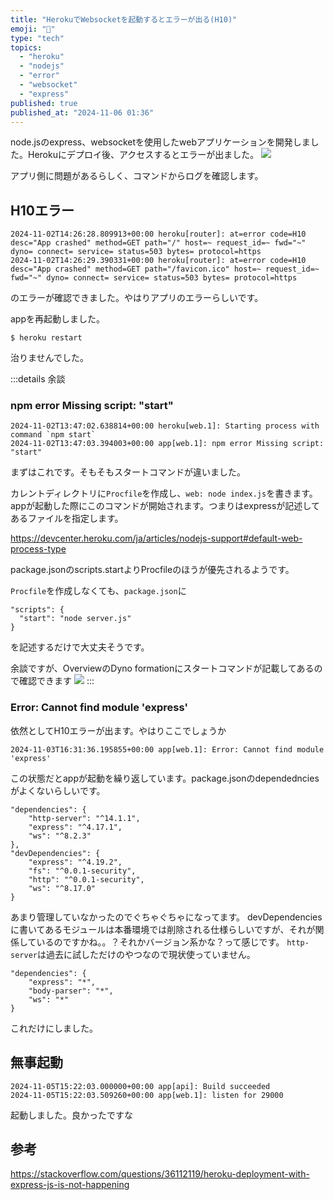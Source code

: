 ```yaml
---
title: "HerokuでWebsocketを起動するとエラーが出る(H10)"
emoji: "🚨"
type: "tech"
topics:
  - "heroku"
  - "nodejs"
  - "error"
  - "websocket"
  - "express"
published: true
published_at: "2024-11-06 01:36"
---
```


node.jsのexpress、websocketを使用したwebアプリケーションを開発しました。Herokuにデプロイ後、アクセスするとエラーが出ました。
![](https://storage.googleapis.com/zenn-user-upload/1c76ea5e0e28-20241106.png)

アプリ側に問題があるらしく、コマンドからログを確認します。

## H10エラー
```
2024-11-02T14:26:28.809913+00:00 heroku[router]: at=error code=H10 desc="App crashed" method=GET path="/" host=~ request_id=~ fwd="~" dyno= connect= service= status=503 bytes= protocol=https
2024-11-02T14:26:29.390331+00:00 heroku[router]: at=error code=H10 desc="App crashed" method=GET path="/favicon.ico" host=~ request_id=~ fwd="~" dyno= connect= service= status=503 bytes= protocol=https
```
のエラーが確認できました。やはりアプリのエラーらしいです。

appを再起動しました。
```
$ heroku restart
```
治りませんでした。

:::details 余談
### npm error Missing script: "start"
```
2024-11-02T13:47:02.638814+00:00 heroku[web.1]: Starting process with command `npm start`
2024-11-02T13:47:03.394003+00:00 app[web.1]: npm error Missing script: "start"
```
まずはこれです。そもそもスタートコマンドが違いました。

カレントディレクトリに`Procfile`を作成し、`web: node index.js`を書きます。
appが起動した際にこのコマンドが開始されます。つまりはexpressが記述してあるファイルを指定します。

https://devcenter.heroku.com/ja/articles/nodejs-support#default-web-process-type

package.jsonのscripts.startよりProcfileのほうが優先されるようです。

`Procfile`を作成しなくても、`package.json`に
```
"scripts": {
  "start": "node server.js"
}
```
を記述するだけで大丈夫そうです。

余談ですが、OverviewのDyno formationにスタートコマンドが記載してあるので確認できます
![](https://storage.googleapis.com/zenn-user-upload/b5751637b58f-20241106.png)
:::

### Error: Cannot find module 'express'
依然としてH10エラーが出ます。やはりここでしょうか
```
2024-11-03T16:31:36.195855+00:00 app[web.1]: Error: Cannot find module 'express'
```

この状態だとappが起動を繰り返しています。package.jsonのdependednciesがよくないらしいです。
```js:before
"dependencies": {
    "http-server": "^14.1.1",
    "express": "^4.17.1",
    "ws": "^8.2.3"
},
"devDependencies": {
    "express": "^4.19.2",
    "fs": "^0.0.1-security",
    "http": "^0.0.1-security",
    "ws": "^8.17.0"
}
```
あまり管理していなかったのでぐちゃぐちゃになってます。
devDependenciesに書いてあるモジュールは本番環境では削除される仕様らしいですが、それが関係しているのですかね。。？それかバージョン系かな？って感じです。
`http-server`は過去に試しただけのやつなので現状使っていません。

```js:after
"dependencies": {
    "express": "*",
    "body-parser": "*",
    "ws": "*"
}
```
これだけにしました。

## 無事起動
```
2024-11-05T15:22:03.000000+00:00 app[api]: Build succeeded
2024-11-05T15:22:03.509260+00:00 app[web.1]: listen for 29000
```
起動しました。良かったですな

## 参考
https://stackoverflow.com/questions/36112119/heroku-deployment-with-express-js-is-not-happening